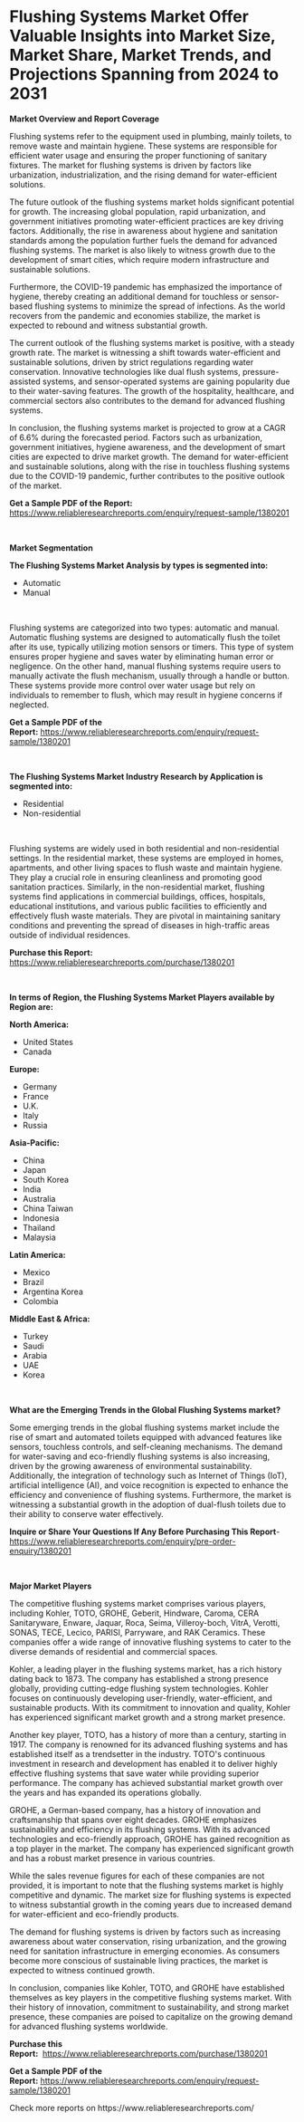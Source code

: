 <p><h1>Flushing Systems Market Offer Valuable Insights into Market Size, Market Share, Market Trends, and Projections Spanning from 2024 to 2031</h1></p><p><strong>Market Overview and Report Coverage</strong></p>
<p><p>Flushing systems refer to the equipment used in plumbing, mainly toilets, to remove waste and maintain hygiene. These systems are responsible for efficient water usage and ensuring the proper functioning of sanitary fixtures. The market for flushing systems is driven by factors like urbanization, industrialization, and the rising demand for water-efficient solutions.</p><p>The future outlook of the flushing systems market holds significant potential for growth. The increasing global population, rapid urbanization, and government initiatives promoting water-efficient practices are key driving factors. Additionally, the rise in awareness about hygiene and sanitation standards among the population further fuels the demand for advanced flushing systems. The market is also likely to witness growth due to the development of smart cities, which require modern infrastructure and sustainable solutions.</p><p>Furthermore, the COVID-19 pandemic has emphasized the importance of hygiene, thereby creating an additional demand for touchless or sensor-based flushing systems to minimize the spread of infections. As the world recovers from the pandemic and economies stabilize, the market is expected to rebound and witness substantial growth.</p><p>The current outlook of the flushing systems market is positive, with a steady growth rate. The market is witnessing a shift towards water-efficient and sustainable solutions, driven by strict regulations regarding water conservation. Innovative technologies like dual flush systems, pressure-assisted systems, and sensor-operated systems are gaining popularity due to their water-saving features. The growth of the hospitality, healthcare, and commercial sectors also contributes to the demand for advanced flushing systems.</p><p>In conclusion, the flushing systems market is projected to grow at a CAGR of 6.6% during the forecasted period. Factors such as urbanization, government initiatives, hygiene awareness, and the development of smart cities are expected to drive market growth. The demand for water-efficient and sustainable solutions, along with the rise in touchless flushing systems due to the COVID-19 pandemic, further contributes to the positive outlook of the market.</p></p>
<p><strong>Get a Sample PDF of the Report:</strong> <a href="https://www.reliableresearchreports.com/enquiry/request-sample/1380201">https://www.reliableresearchreports.com/enquiry/request-sample/1380201</a></p>
<p>&nbsp;</p>
<p><strong>Market Segmentation</strong></p>
<p><strong>The Flushing Systems Market Analysis by types is segmented into:</strong></p>
<p><ul><li>Automatic</li><li>Manual</li></ul></p>
<p>&nbsp;</p>
<p><p>Flushing systems are categorized into two types: automatic and manual. Automatic flushing systems are designed to automatically flush the toilet after its use, typically utilizing motion sensors or timers. This type of system ensures proper hygiene and saves water by eliminating human error or negligence. On the other hand, manual flushing systems require users to manually activate the flush mechanism, usually through a handle or button. These systems provide more control over water usage but rely on individuals to remember to flush, which may result in hygiene concerns if neglected.</p></p>
<p><strong>Get a Sample PDF of the Report:</strong>&nbsp;<a href="https://www.reliableresearchreports.com/enquiry/request-sample/1380201">https://www.reliableresearchreports.com/enquiry/request-sample/1380201</a></p>
<p>&nbsp;</p>
<p><strong>The Flushing Systems Market Industry Research by Application is segmented into:</strong></p>
<p><ul><li>Residential</li><li>Non-residential</li></ul></p>
<p>&nbsp;</p>
<p><p>Flushing systems are widely used in both residential and non-residential settings. In the residential market, these systems are employed in homes, apartments, and other living spaces to flush waste and maintain hygiene. They play a crucial role in ensuring cleanliness and promoting good sanitation practices. Similarly, in the non-residential market, flushing systems find applications in commercial buildings, offices, hospitals, educational institutions, and various public facilities to efficiently and effectively flush waste materials. They are pivotal in maintaining sanitary conditions and preventing the spread of diseases in high-traffic areas outside of individual residences.</p></p>
<p><strong>Purchase this Report:</strong>&nbsp; <a href="https://www.reliableresearchreports.com/purchase/1380201">https://www.reliableresearchreports.com/purchase/1380201</a></p>
<p>&nbsp;</p>
<p><strong>In terms of Region, the Flushing Systems Market Players available by Region are:</strong></p>
<p>
    <p> <strong> North America: </strong>
        <ul>
            <li>United States</li>
            <li>Canada</li>
        </ul>
        </p> 
    <p> <strong> Europe: </strong>
        <ul>
            <li>Germany</li>
            <li>France</li>
            <li>U.K.</li>
            <li>Italy</li>
            <li>Russia</li>
        </ul>
        </p> 
    <p> <strong> Asia-Pacific: </strong>
        <ul>
            <li>China</li>
            <li>Japan</li>
            <li>South Korea</li>
            <li>India</li>
            <li>Australia</li>
            <li>China Taiwan</li>
            <li>Indonesia</li>
            <li>Thailand</li>
            <li>Malaysia</li>
        </ul>
        </p> 
    <p> <strong> Latin America: </strong>
        <ul>
            <li>Mexico</li>
            <li>Brazil</li>
            <li>Argentina Korea</li>
            <li>Colombia</li>
        </ul>
        </p> 
    <p> <strong> Middle East & Africa: </strong>
        <ul>
            <li>Turkey</li>
            <li>Saudi</li>
            <li>Arabia</li>
            <li>UAE</li>
            <li>Korea</li>
        </ul>
    </p>
    </p>
<p>&nbsp;</p>
<p><strong>What are the Emerging Trends in the Global Flushing Systems market?</strong></p>
<p><p>Some emerging trends in the global flushing systems market include the rise of smart and automated toilets equipped with advanced features like sensors, touchless controls, and self-cleaning mechanisms. The demand for water-saving and eco-friendly flushing systems is also increasing, driven by the growing awareness of environmental sustainability. Additionally, the integration of technology such as Internet of Things (IoT), artificial intelligence (AI), and voice recognition is expected to enhance the efficiency and convenience of flushing systems. Furthermore, the market is witnessing a substantial growth in the adoption of dual-flush toilets due to their ability to conserve water effectively.</p></p>
<p><strong>Inquire or Share Your Questions If Any Before Purchasing This Report</strong>- <a href="https://www.reliableresearchreports.com/enquiry/pre-order-enquiry/1380201">https://www.reliableresearchreports.com/enquiry/pre-order-enquiry/1380201</a></p>
<p>&nbsp;</p>
<p><strong>Major Market Players</strong></p>
<p><p>The competitive flushing systems market comprises various players, including Kohler, TOTO, GROHE, Geberit, Hindware, Caroma, CERA Sanitaryware, Enware, Jaquar, Roca, Seima, Villeroy-boch, VitrA, Verotti, SONAS, TECE, Lecico, PARISI, Parryware, and RAK Ceramics. These companies offer a wide range of innovative flushing systems to cater to the diverse demands of residential and commercial spaces.</p><p>Kohler, a leading player in the flushing systems market, has a rich history dating back to 1873. The company has established a strong presence globally, providing cutting-edge flushing system technologies. Kohler focuses on continuously developing user-friendly, water-efficient, and sustainable products. With its commitment to innovation and quality, Kohler has experienced significant market growth and a strong market presence.</p><p>Another key player, TOTO, has a history of more than a century, starting in 1917. The company is renowned for its advanced flushing systems and has established itself as a trendsetter in the industry. TOTO's continuous investment in research and development has enabled it to deliver highly effective flushing systems that save water while providing superior performance. The company has achieved substantial market growth over the years and has expanded its operations globally.</p><p>GROHE, a German-based company, has a history of innovation and craftsmanship that spans over eight decades. GROHE emphasizes sustainability and efficiency in its flushing systems. With its advanced technologies and eco-friendly approach, GROHE has gained recognition as a top player in the market. The company has experienced significant growth and has a robust market presence in various countries.</p><p>While the sales revenue figures for each of these companies are not provided, it is important to note that the flushing systems market is highly competitive and dynamic. The market size for flushing systems is expected to witness substantial growth in the coming years due to increased demand for water-efficient and eco-friendly products.</p><p>The demand for flushing systems is driven by factors such as increasing awareness about water conservation, rising urbanization, and the growing need for sanitation infrastructure in emerging economies. As consumers become more conscious of sustainable living practices, the market is expected to witness continued growth.</p><p>In conclusion, companies like Kohler, TOTO, and GROHE have established themselves as key players in the competitive flushing systems market. With their history of innovation, commitment to sustainability, and strong market presence, these companies are poised to capitalize on the growing demand for advanced flushing systems worldwide.</p></p>
<p><strong>Purchase this Report:</strong>&nbsp;&nbsp;<a href="https://www.reliableresearchreports.com/purchase/1380201">https://www.reliableresearchreports.com/purchase/1380201</a></p>
<p></p>
<p><strong>Get a Sample PDF of the Report:</strong>&nbsp;<a href="https://www.reliableresearchreports.com/enquiry/request-sample/1380201">https://www.reliableresearchreports.com/enquiry/request-sample/1380201</a></p>
<p>Check more reports on https://www.reliableresearchreports.com/</p>